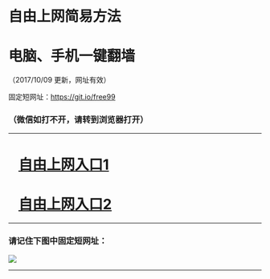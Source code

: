 ﻿# 自由上网简易方法

# 电脑、手机一键翻墙

（2017/10/09 更新，网址有效）

固定短网址：https://git.io/free99

### （微信如打不开，请转到浏览器打开）


***





# &nbsp;&nbsp; <a href="http://ft1794114701.fwq-tz-1001.info/fwqtz01.html?t=100900110046 " target="_blank">自由上网入口1</a>
# &nbsp;&nbsp; <a href="http://ft3126718611.fwq-tz-1002.info/fwqtz02.html?t=100900131163 " target="_blank">自由上网入口2</a>
***

### 请记住下图中固定短网址：

<img src="https://s3-us-west-2.amazonaws.com/fwq-1001/yjfq-20170905okok.png" /> 


***

